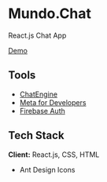 
# Mundo.Chat

React.js Chat App

[Demo](https://mundochat.netlify.app/chats)




## Tools

 - [ChatEngine](https://awesomeopensource.com/project/elangosundar/awesome-README-templates)
 - [Meta for Developers](https://developers.facebook.com/apps/)
 - [Firebase Auth](https://firebase.google.com)


## Tech Stack

**Client:** React.js, CSS, HTML

- Ant Design Icons




